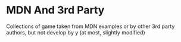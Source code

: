 MDN And 3rd Party
=================


Collections of game taken from MDN examples or by other 3rd party authors, but not develop by y (at most, slightly modified)